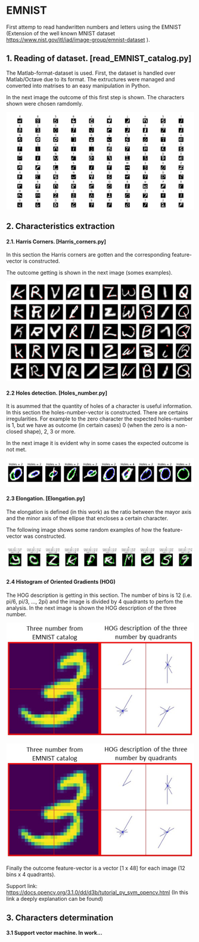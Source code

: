 # EMNIST
First attemp to read handwritten numbers and letters using the EMNIST (Extension of the well known MNIST dataset https://www.nist.gov/itl/iad/image-group/emnist-dataset ).

## 1. Reading of dataset. [read_EMNIST_catalog.py]

The Matlab-format-dataset is used. First, the dataset is handled over Matlab/Octave due to its format. The extructures were managed and converted into matrises to an easy manipulation in Python.

In the next image the outcome of this first step is shown. The characters shown were chosen ramdomly.

![alt text](https://github.com/ASantosMorales/EMNIST/blob/master/EMNIST_illustration.png)

## 2. Characteristics extraction

#### 2.1. Harris Corners. [Harris_corners.py]

In this section the Harris corners are gotten and the corresponding feature-vector is constructed.

The outcome getting is shown in the next image (somes examples).

![alt text](https://github.com/ASantosMorales/EMNIST/blob/master/Harris_corners.png)

#### 2.2 Holes detection. [Holes_number.py]

It is asummed that the quantity of holes of a character is useful information. In this section the holes-number-vector is constructed. There are certains irregularities. For example to the zero character the expected holes-number is 1, but we have as outcome (in certain cases) 0 (when the zero is a non-closed shape), 2, 3 or more. 

In the next image it is evident why in some cases the expected outcome is not met.

![alt text](https://github.com/ASantosMorales/EMNIST/blob/master/Holes_number.png)

#### 2.3 Elongation. [Elongation.py]

The elongation is defined (in this work) as the ratio between the mayor axis and the minor axis of the ellipse that encloses a certain character.

The following image shows some random examples of how the feature-vector was constructed.

![alt text](https://github.com/ASantosMorales/EMNIST/blob/master/Elongation.png)

#### 2.4 Histogram of Oriented Gradients (HOG)

The HOG description is getting in this section. The number of bins is 12 (i.e. pi/6, pi/3, ..., 2pi) and the image is divided by 4 quadrants to perfom the analysis. In the next image is shown the HOG description of the three number.

<p align="center">
<img src="https://github.com/ASantosMorales/EMNIST/blob/master/HOG_description.jpeg">
</p>

![alt text](https://github.com/ASantosMorales/EMNIST/blob/master/HOG_description.jpeg)

Finally the outcome feature-vector is a vector [1 x 48] for each image (12 bins x 4 quadrants).

Support link: https://docs.opencv.org/3.1.0/dd/d3b/tutorial_py_svm_opencv.html (In this link a deeply explanation can be found)

## 3. Characters determination

#### 3.1 Support vector machine. In work...
